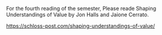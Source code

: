 For the fourth reading of the semester, Please reade Shaping Understandings of Value by Jon Halls and Jaione Cerrato.

https://schloss-post.com/shaping-understandings-of-value/
